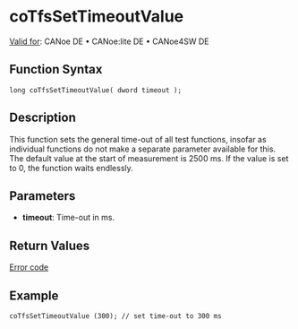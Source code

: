 # coTfsSetTimeoutValue

[Valid for](../../../../Shared/FeatureAvailability.md): CANoe DE • CANoe:lite DE • CANoe4SW DE

## Function Syntax

```plaintext
long coTfsSetTimeoutValue( dword timeout );
```

## Description

This function sets the general time-out of all test functions, insofar as individual functions do not make a separate parameter available for this. The default value at the start of measurement is 2500 ms. If the value is set to 0, the function waits endlessly.

## Parameters

- **timeout**: Time-out in ms.

## Return Values

[Error code](../CAPLfunctionsCANopenNLTFSErrorCodes.md)

## Example

```plaintext
coTfsSetTimeoutValue (300); // set time-out to 300 ms
```

